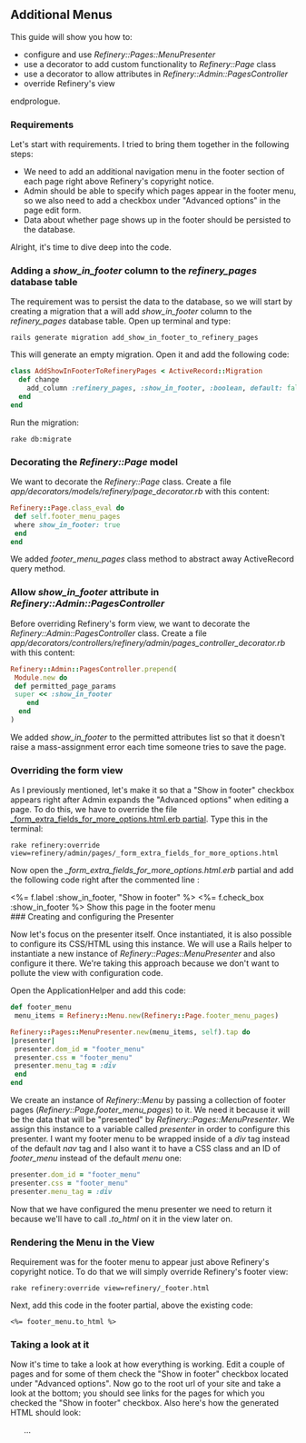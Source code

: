 Additional Menus
----------------

This guide will show you how to:

-   configure and use *Refinery::Pages::MenuPresenter*
-   use a decorator to add custom functionality to *Refinery::Page*
    class
-   use a decorator to allow attributes in
    *Refinery::Admin::PagesController*
-   override Refinery's view

endprologue.

### Requirements

Let's start with requirements. I tried to bring them together in the
following steps:

-   We need to add an additional navigation menu in the footer section
    of each page right above Refinery's copyright notice.
-   Admin should be able to specify which pages appear in the footer
    menu, so we also need to add a checkbox under "Advanced options" in
    the page edit form.
-   Data about whether page shows up in the footer should be persisted
    to the database.

Alright, it's time to dive deep into the code.

### Adding a *show_in_footer* column to the *refinery_pages* database table

The requirement was to persist the data to the database, so we will
start by creating a migration that a will add *show_in_footer* column
to the *refinery_pages* database table. Open up terminal and type:

```shell
rails generate migration add_show_in_footer_to_refinery_pages
```

This will generate an empty migration. Open it and add the following
code:

```ruby
class AddShowInFooterToRefineryPages < ActiveRecord::Migration
  def change
    add_column :refinery_pages, :show_in_footer, :boolean, default: false
  end
end
```

Run the migration:

```shell
rake db:migrate
```

### Decorating the *Refinery::Page* model

We want to decorate the *Refinery::Page* class. Create a file
*app/decorators/models/refinery/page_decorator.rb* with this content:

```ruby
Refinery::Page.class_eval do
 def self.footer_menu_pages
 where show_in_footer: true
 end
end
```

We added *footer_menu_pages* class method to abstract away
ActiveRecord query method.

### Allow *show_in_footer* attribute in *Refinery::Admin::PagesController*

Before overriding Refinery's form view, we want to decorate the
*Refinery::Admin::PagesController* class. Create a file
*app/decorators/controllers/refinery/admin/pages_controller_decorator.rb*
with this content:

```ruby
Refinery::Admin::PagesController.prepend(
 Module.new do
 def permitted_page_params
 super << :show_in_footer
    end
  end
)
```

We added *show_in_footer* to the permitted attributes list so that it
doesn't raise a mass-assignment error each time someone tries to save
the page.

### Overriding the form view

As I previously mentioned, let's make it so that a "Show in footer"
checkbox appears right after Admin expands the "Advanced options" when
editing a page. To do this, we have to override the file
[_form_extra_fields_for_more_options.html.erb
partial](https://github.com/refinery/refinerycms/blob/master/pages/app/views/refinery/admin/pages/_form_extra_fields_for_more_options.html.erb).
Type this in the terminal:

```shell
rake refinery:override
view=refinery/admin/pages/_form_extra_fields_for_more_options.html
```

Now open the *_form_extra_fields_for_more_options.html.erb*
partial and add the following code right after the commented line :

<html>
<div class='field'>
<span class='label_with_help'>
 <%= f.label :show_in_footer, "Show in footer" %>
 </span>
 <%= f.check_box :show_in_footer %> Show this page in the footer menu

</div>
</html>
### Creating and configuring the Presenter

Now let's focus on the presenter itself. Once instantiated, it is also
possible to configure its CSS/HTML using this instance. We will use a
Rails helper to instantiate a new instance of
*Refinery::Pages::MenuPresenter* and also configure it there. We're
taking this approach because we don't want to pollute the view with
configuration code.

Open the ApplicationHelper and add this code:

```ruby
def footer_menu
 menu_items = Refinery::Menu.new(Refinery::Page.footer_menu_pages)

Refinery::Pages::MenuPresenter.new(menu_items, self).tap do
|presenter|
 presenter.dom_id = "footer_menu"
 presenter.css = "footer_menu"
 presenter.menu_tag = :div
 end
end
```

We create an instance of *Refinery::Menu* by passing a collection of
footer pages (*Refinery::Page.footer_menu_pages*) to it. We need it
because it will be the data that will be "presented" by
*Refinery::Pages::MenuPresenter*. We assign this instance to a variable
called *presenter* in order to configure this presenter. I want my
footer menu to be wrapped inside of a *div* tag instead of the default
*nav* tag and I also want it to have a CSS class and an ID of
*footer_menu* instead of the default *menu* one:

```ruby
presenter.dom_id = "footer_menu"
presenter.css = "footer_menu"
presenter.menu_tag = :div
```

Now that we have configured the menu presenter we need to return it
because we'll have to call *.to_html* on it in the view later on.

### Rendering the Menu in the View

Requirement was for the footer menu to appear just above Refinery's
copyright notice. To do that we will simply override Refinery's footer
view:

```shell
rake refinery:override view=refinery/_footer.html
```

Next, add this code in the footer partial, above the existing code:

```erb
<%= footer_menu.to_html %>
```

### Taking a look at it

Now it's time to take a look at how everything is working. Edit a couple
of pages and for some of them check the "Show in footer" checkbox
located under "Advanced options". Now go to the root url of your site
and take a look at the bottom; you should see links for the pages for
which you checked the "Show in footer" checkbox. Also here's how the
generated HTML should look:

<html>
<div class="footer_menu" id="footer_menu">
<ul>
…

</ul>
</div>
</html>

